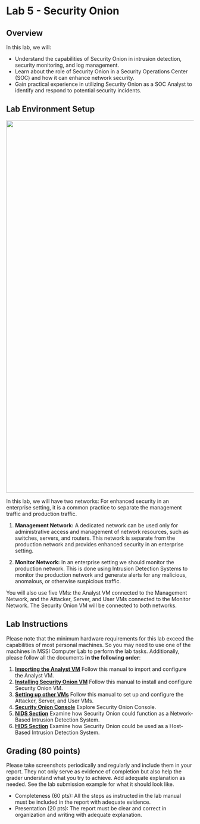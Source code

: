 # Lab 5 - Security Onion 

## Overview
In this lab, we will: 
- Understand the capabilities of Security Onion in intrusion detection, security monitoring, and log management.
- Learn about the role of Security Onion in a Security Operations Center (SOC) and how it can enhance network security.
- Gain practical experience in utilizing Security Onion as a SOC Analyst to identify and respond to potential security incidents.



## Lab Environment Setup

<img src="https://github.com/xyliatgithub/EN650654-2023/blob/main/LabFive/Lab%205%20-%20Network%20Setup%20.png" width="1000">


In this lab, we will have two networks: 
For enhanced security in an enterprise setting, it is a common practice to separate the management traffic and production traffic.

1. **Management Network:** A dedicated network can be used only for administrative access and management of network resources, such as switches, servers, and routers. This network is separate from the production network and provides enhanced security in an enterprise setting.

2. **Monitor Network:** In an enterprise setting we should monitor the production network. This is done using Intrusion Detection Systems to monitor the production network and generate alerts for any malicious, anomalous, or otherwise suspicious traffic. 

You will also use five VMs: the Analyst VM connected to the Management Network, and the Attacker, Server, and User VMs connected to the Monitor Network. The Security Onion VM will be connected to both networks.

## Lab Instructions 
Please note that the minimum hardware requirements for this lab exceed the capabilities of most personal machines. So you may need to use one of the machines in MSSI Computer Lab to perform the lab tasks. Additionally, please follow all the documents **in the following order**:

1. **[Importing the Analyst VM](https://github.com/xyliatgithub/EN650654-2023/blob/main/LabFive/Importing%20the%20Analyst%20VM.pdf)** Follow this manual to import and configure the Analyst VM.
2. **[Installing Security Onion VM](https://github.com/xyliatgithub/EN650654-2023/blob/main/LabFive/Installing%20Security%20Onion%20VM.pdf)** Follow this manual to install and configure Security Onion VM.
3. **[Setting up other VMs](https://github.com/xyliatgithub/EN650654-2023/blob/main/LabFive/Setting%20up%20other%20VMs.pdf)** Follow this manual to set up and configure the Attacker, Server, and User VMs.
4. **[Security Onion Console](https://github.com/xyliatgithub/EN650654-2023/blob/main/LabFive/Security%20Onion%20Console.pdf)** Explore Security Onion Console.
5. **[NIDS Section](https://github.com/xyliatgithub/EN650654-2023/blob/main/LabFive/NIDS%20Section.pdf)** Examine how Security Onion could function as a Network-Based Intrusion Detection System. 
6. **[HIDS Section](https://github.com/xyliatgithub/EN650654-2023/blob/main/LabFive/HIDS%20Section.pdf)** Examine how Security Onion could be used as a Host-Based Intrusion Detection System.

## Grading (80 points)
Please take screenshots periodically and regularly and include them in your report. They not only serve as evidence of completion but also help the grader understand what you try to achieve. Add adequate explanation as needed. See the lab submission example for what it should look like.
* Completeness (60 pts): All the steps as instructed in the lab manual must be included in the report with adequate evidence.
* Presentation (20 pts): The report must be clear and correct in organization and writing with adequate explanation.
